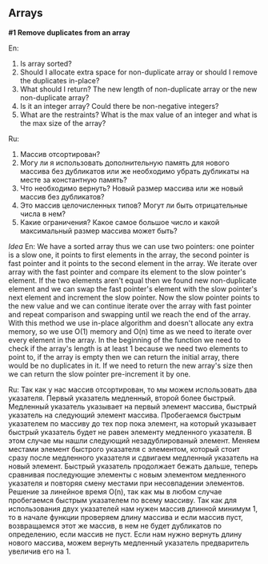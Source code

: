 ## Arrays

**#1 Remove duplicates from an array**

En:
1. Is array sorted?
2. Should I allocate extra space for non-duplicate array or should I remove the duplicates in-place?
3. What should I return? The new length of non-duplicate array or the new non-duplicate array?
4. Is it an integer array? Could there be non-negative integers?
5. What are the restraints? What is the max value of an integer and what is the max size of the array?

Ru:
1. Массив отсортирован?
2. Могу ли я использовать дополнительную память для нового массива без дубликатов или же необходимо убрать дубликаты на месте за константную память?
3. Что необходимо вернуть? Новый размер массива или же новый массив без дубликатов?
4. Это массив целочисленных типов? Могут ли быть отрицательные числа в нем?
5. Какие ограничения? Какое самое большое число и какой максимальный размер массива может быть?

*Idea*
En:
We have a sorted array thus we can use two pointers: one pointer is a slow one, it points to first elements in the array, the second pointer is fast pointer and it points to the second element in the array. We iterate over array with the fast pointer and compare its element to the slow pointer's element. If the two elements aren't equal then we found new non-duplicate element and we can swap the fast pointer's element with the slow pointer's next element and increment the slow pointer. Now the slow pointer points to the new value and we can continue iterate over the array with fast pointer and repeat comparison and swapping until we reach the end of the array. With this method we use in-place algorithm and doesn't allocate any extra memory, so we use O(1) memory and O(n) time as we need to iterate over every element in the array. In the beginning of the function we need to check if the array's length is at least 1 because we need two elements to point to, if the array is empty then we can return the initial array, there would be no duplicates in it. If we need to return the new array's size then we can return the slow pointer pre-increment it by one.

Ru:
Так как у нас массив отсортирован, то мы можем использовать два указателя. Первый указатель медленный, второй более быстрый. Медленный указатель указывает на первый элемент массива, быстрый указатель на следующий элемент массива. Пробегаемся быстрым указателем по массиву до тех пор пока элемент, на который указывает быстрый указатель будет не равен элементу медленного указателя. В этом случае мы нашли следующий незадублированый элемент. Меняем местами элемент быстрого указателя с элементом, который стоит сразу после медленного указателя и сдвигаем медленный указатель на новый элемент. Быстрый указатель продолжает бежать дальше, теперь сравнивая последующие элементы с новым элементом медленного указателя и повторяя смену местами при несовпадении элементов. Решение за линейное время O(n), так как мы в любом случае пробегаемся быстрым указателем по всему массиву. Так как для использования двух указателей нам нужен массив длинной минимум 1, то в начале функции проверяем длину массива и если массив пуст, возвращаемся этот же массив, в нем не будет дубликатов по определению, если массив не пуст. Если нам нужно вернуть длину нового массива, можем вернуть медленный указатель предваритель увеличив его на 1.
